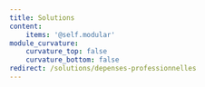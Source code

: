 ```yaml
---
title: Solutions
content:
    items: '@self.modular'
module_curvature:
    curvature_top: false
    curvature_bottom: false
redirect: /solutions/depenses-professionnelles
---
```


